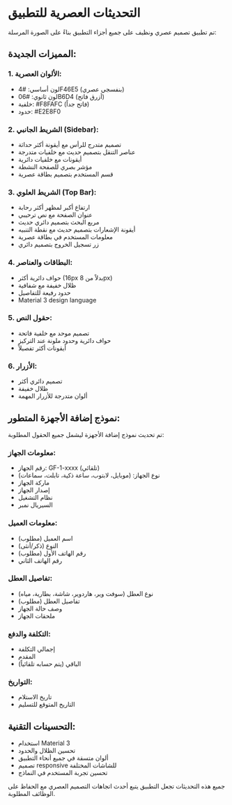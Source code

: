 # التحديثات العصرية للتطبيق

تم تطبيق تصميم عصري ونظيف على جميع أجزاء التطبيق بناءً على الصورة المرسلة:

## المميزات الجديدة:

### 1. الألوان العصرية:
- لون أساسي: #4F46E5 (بنفسجي عصري)
- لون ثانوي: #06B6D4 (أزرق فاتح)
- خلفية: #F8FAFC (فاتح جداً)
- حدود: #E2E8F0

### 2. الشريط الجانبي (Sidebar):
- تصميم متدرج للرأس مع أيقونة أكثر حداثة
- عناصر التنقل بتصميم حديث مع خلفيات متدرجة
- أيقونات مع خلفيات دائرية
- مؤشر بصري للصفحة النشطة
- قسم المستخدم بتصميم بطاقة عصرية

### 3. الشريط العلوي (Top Bar):
- ارتفاع أكبر لمظهر أكثر رحابة
- عنوان الصفحة مع نص ترحيبي
- مربع البحث بتصميم دائري حديث
- أيقونة الإشعارات بتصميم حديث مع نقطة التنبيه
- معلومات المستخدم في بطاقة عصرية
- زر تسجيل الخروج بتصميم دائري

### 4. البطاقات والعناصر:
- حواف دائرية أكثر (16px بدلاً من 8px)
- ظلال خفيفة مع شفافية
- حدود رفيعة للتفاصيل
- Material 3 design language

### 5. حقول النص:
- تصميم موحد مع خلفية فاتحة
- حواف دائرية وحدود ملونة عند التركيز
- أيقونات أكثر تفصيلاً

### 6. الأزرار:
- تصميم دائري أكثر
- ظلال خفيفة
- ألوان متدرجة للأزرار المهمة

## نموذج إضافة الأجهزة المتطور:

تم تحديث نموذج إضافة الأجهزة ليشمل جميع الحقول المطلوبة:

### معلومات الجهاز:
- رقم الجهاز: GF-1-xxxx (تلقائي)
- نوع الجهاز: (موبايل، لابتوب، ساعة ذكية، تابلت، سماعات)
- ماركة الجهاز
- إصدار الجهاز  
- نظام التشغيل
- السيريال نمبر

### معلومات العميل:
- اسم العميل (مطلوب)
- النوع (ذكر/أنثى)
- رقم الهاتف الأول (مطلوب)
- رقم الهاتف الثاني

### تفاصيل العطل:
- نوع العطل (سوفت وير، هاردوير، شاشة، بطارية، مياه)
- تفاصيل العطل (مطلوب)
- وصف حالة الجهاز
- ملحقات الجهاز

### التكلفة والدفع:
- إجمالي التكلفة
- المقدم
- الباقي (يتم حسابه تلقائياً)

### التواريخ:
- تاريخ الاستلام
- التاريخ المتوقع للتسليم

## التحسينات التقنية:
- استخدام Material 3
- تحسين الظلال والحدود
- ألوان متسقة في جميع أنحاء التطبيق
- تصميم responsive للشاشات المختلفة
- تحسين تجربة المستخدم في النماذج

جميع هذه التحديثات تجعل التطبيق يتبع أحدث اتجاهات التصميم العصري مع الحفاظ على الوظائف المطلوبة.
